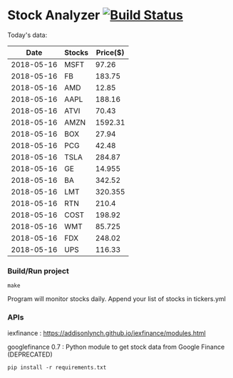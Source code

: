 # Stock Analyzer [![Build Status](https://travis-ci.org/ogoyal/StockAnalyzer.svg?branch=master)](https://travis-ci.org/ogoyal/StockAnalyzer)

Today's data:

| Date| Stocks| Price($) | 
| --- | --- | ---  | 
| 2018-05-16| MSFT| 97.26 | 
| 2018-05-16| FB| 183.75 | 
| 2018-05-16| AMD| 12.85 | 
| 2018-05-16| AAPL| 188.16 | 
| 2018-05-16| ATVI| 70.43 | 
| 2018-05-16| AMZN| 1592.31 | 
| 2018-05-16| BOX| 27.94 | 
| 2018-05-16| PCG| 42.48 | 
| 2018-05-16| TSLA| 284.87 | 
| 2018-05-16| GE| 14.955 | 
| 2018-05-16| BA| 342.52 | 
| 2018-05-16| LMT| 320.355 | 
| 2018-05-16| RTN| 210.4 | 
| 2018-05-16| COST| 198.92 | 
| 2018-05-16| WMT| 85.725 | 
| 2018-05-16| FDX| 248.02 | 
| 2018-05-16| UPS| 116.33 | 

### Build/Run project

```
make
```

Program will monitor stocks daily. Append your list of stocks in tickers.yml

### APIs
iexfinance : https://addisonlynch.github.io/iexfinance/modules.html

googlefinance 0.7 : Python module to get stock data from Google Finance (DEPRECATED)

```
pip install -r requirements.txt
```
